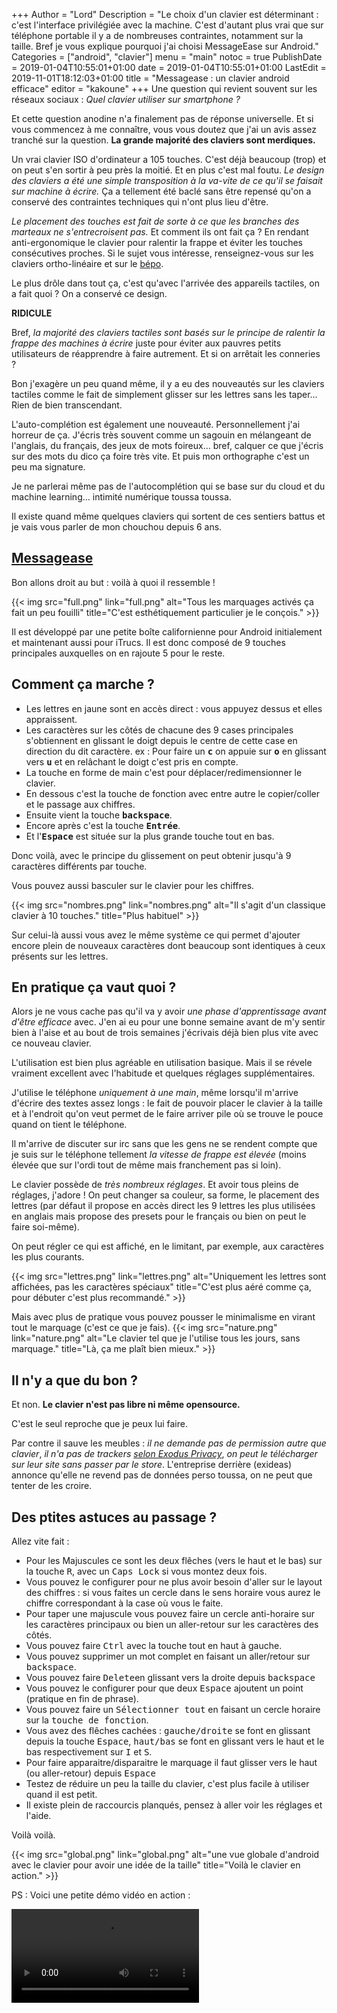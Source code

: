+++
Author = "Lord"
Description = "Le choix d'un clavier est déterminant : c'est l'interface privilégiée avec la machine. C'est d'autant plus vrai que sur téléphone portable il y a de nombreuses contraintes, notamment sur la taille. Bref je vous explique pourquoi j'ai choisi MessageEase sur Android."
Categories = ["android", "clavier"]
menu = "main"
notoc = true
PublishDate = 2019-01-04T10:55:01+01:00
date = 2019-01-04T10:55:01+01:00
LastEdit = 2019-11-01T18:12:03+01:00
title = "Messagease : un clavier android efficace"
editor = "kakoune"
+++
Une question qui revient souvent sur les réseaux sociaux : *Quel clavier utiliser sur smartphone ?*

Et cette question anodine n'a finalement pas de réponse universelle.
Et si vous commencez à me connaître, vous vous doutez que j'ai un avis assez tranché sur la question.
**La grande majorité des claviers sont merdiques.**

Un vrai clavier ISO d'ordinateur a 105 touches.
C'est déjà beaucoup (trop) et on peut s'en sortir à peu près la moitié.
Et en plus c'est mal foutu.
*Le design des claviers a été une simple transposition à la va-vite de ce qu'il se faisait sur machine à écrire.*
Ça a tellement été baclé sans être repensé qu'on a conservé des contraintes techniques qui n'ont plus lieu d'être.

*Le placement des touches est fait de sorte à ce que les branches des marteaux ne s'entrecroisent pas.*
Et comment ils ont fait ça ?
En rendant anti-ergonomique le clavier pour ralentir la frappe et éviter les touches consécutives proches.
Si le sujet vous intéresse, renseignez-vous sur les claviers ortho-linéaire et sur le [bépo](https://bepo.fr/wiki/Accueil).

Le plus drôle dans tout ça, c'est qu'avec l'arrivée des appareils tactiles, on a fait quoi ?
On a conservé ce design.

**RIDICULE**

Bref, *la majorité des claviers tactiles sont basés sur le principe de ralentir la frappe des machines à écrire* juste pour éviter aux pauvres petits utilisateurs de réapprendre à faire autrement.
Et si on arrêtait les conneries ?

Bon j'exagère un peu quand même, il y a eu des nouveautés sur les claviers tactiles comme le fait de simplement glisser sur les lettres sans les taper…
Rien de bien transcendant.

L'auto-complétion est également une nouveauté.
Personnellement j'ai horreur de ça.
J'écris très souvent comme un sagouin en mélangeant de l'anglais, du français, des jeux de mots foireux… bref, calquer ce que j'écris sur des mots du dico ça foire très vite.
Et puis mon orthographe c'est un peu ma signature.

Je ne parlerai même pas de l'autocomplétion qui se base sur du cloud et du machine learning… intimité numérique toussa toussa.

Il existe quand même quelques claviers qui sortent de ces sentiers battus et je vais vous parler de mon chouchou depuis 6 ans.

## **[Messagease](http://www.exideas.com/ME/index.php)**
Bon allons droit au but : voilà à quoi il ressemble !

{{< img src="full.png" link="full.png" alt="Tous les marquages activés ça fait un peu fouilli" title="C'est esthétiquement particulier je le conçois." >}}

Il est développé par une petite boîte californienne pour Android initialement et maintenant aussi pour iTrucs.
Il est donc composé de 9 touches principales auxquelles on en rajoute 5 pour le reste.

## Comment ça marche ?

  - Les lettres en jaune sont en accès direct : vous appuyez dessus et elles appraissent.
  - Les caractères sur les côtés de chacune des 9 cases principales s'obtiennent en glissant le doigt depuis le centre de cette case en direction du dit caractère. ex : Pour faire un **<samp>c</samp>** on appuie sur **<samp>o</samp>** en glissant vers **<samp>u</samp>** et en relâchant le doigt c'est pris en compte.
  - La touche en forme de main c'est pour déplacer/redimensionner le clavier.
  - En dessous c'est la touche de fonction avec entre autre le copier/coller et le passage aux chiffres.
  - Ensuite vient la touche **<samp>backspace</samp>**.
  - Encore après c'est la touche **<samp>Entrée</samp>**.
  - Et l'**<samp>Espace</samp>** est située sur la plus grande touche tout en bas.

Donc voilà, avec le principe du glissement on peut obtenir jusqu'à 9 caractères différents par touche.

Vous pouvez aussi basculer sur le clavier pour les chiffres.

{{< img src="nombres.png" link="nombres.png" alt="Il s'agit d'un classique clavier à 10 touches." title="Plus habituel" >}}

Sur celui-là aussi vous avez le même système ce qui permet d'ajouter encore plein de nouveaux caractères dont beaucoup sont identiques à ceux présents sur les lettres.

## En pratique ça vaut quoi ?

Alors je ne vous cache pas qu'il va y avoir *une phase d'apprentissage avant d'être efficace* avec.
J'en ai eu pour une bonne semaine avant de m'y sentir bien à l'aise et au bout de trois semaines j'écrivais déjà bien plus vite avec ce nouveau clavier.

L'utilisation est bien plus agréable en utilisation basique.
Mais il se révele vraiment excellent avec l'habitude et quelques réglages supplémentaires.

J'utilise le téléphone *uniquement à une main*, même lorsqu'il m'arrive d'écrire des textes assez longs : le fait de pouvoir placer le clavier à la taille et à l'endroit qu'on veut permet de le faire arriver pile où se trouve le pouce quand on tient le téléphone.

Il m'arrive de discuter sur irc sans que les gens ne se rendent compte que je suis sur le téléphone tellement *la vitesse de frappe est élevée* (moins élevée que sur l'ordi tout de même mais franchement pas si loin).

Le clavier possède de *très nombreux réglages*.
Et avoir tous pleins de réglages, j'adore !
On peut changer sa couleur, sa forme, le placement des lettres (par défaut il propose en accès direct les 9 lettres les plus utilisées en anglais mais propose des presets pour le français ou bien on peut le faire soi-même).

On peut régler ce qui est affiché, en le limitant, par exemple, aux caractères les plus courants.

{{< img src="lettres.png" link="lettres.png" alt="Uniquement les lettres sont affichées, pas les caractères spéciaux" title="C'est plus aéré comme ça, pour débuter c'est plus recommandé." >}}

Mais avec plus de pratique vous pouvez pousser le minimalisme en virant tout le marquage (c'est ce que je fais).
{{< img src="nature.png" link="nature.png" alt="Le clavier tel que je l'utilise tous les jours, sans marquage." title="Là, ça me plaît bien mieux." >}}

## Il n'y a que du bon ?
Et non.
**Le clavier n'est pas libre ni même opensource.**

C'est le seul reproche que je peux lui faire.

Par contre il sauve les meubles : *il ne demande pas de permission autre que clavier*, *il n'a pas de trackers [selon Exodus Privacy](https://reports.exodus-privacy.eu.org/en/reports/2492/)*, *on peut le télécharger sur leur site sans passer par le store*.
L'entreprise derrière (exideas) annonce qu'elle ne revend pas de données perso toussa, on ne peut que tenter de les croire.

## Des ptites astuces au passage ?
Allez vite fait :

  - Pour les Majuscules ce sont les deux flêches (vers le haut et le bas) sur la touche <samp>R</samp>, avec un <samp>Caps Lock</samp> si vous montez deux fois.
  - Vous pouvez le configurer pour ne plus avoir besoin d'aller sur le layout des chiffres : si vous faites un cercle dans le sens horaire vous aurez le chiffre correspondant à la case où vous le faite.
  - Pour taper une majuscule vous pouvez faire un cercle anti-horaire sur les caractères principaux ou bien un aller-retour sur les caractères des côtés.
  - Vous pouvez faire <samp>Ctrl</samp> avec la touche tout en haut à gauche.
  - Vous pouvez supprimer un mot complet en faisant un aller/retour sur <samp>backspace</samp>.
  - Vous pouvez faire <samp>Delete</samp>en glissant vers la droite depuis <samp>backspace</samp>
  - Vous pouvez le configurer pour que deux <samp>Espace</samp> ajoutent un point (pratique en fin de phrase).
  - Vous pouvez faire un <samp>Sélectionner tout</samp> en faisant un cercle horaire sur la <samp>touche de fonction</samp>.
  - Vous avez des flêches cachées : <samp>gauche/droite</samp> se font en glissant depuis la touche <samp>Espace</samp>, <samp>haut/bas</samp> se font en glissant vers le haut et le bas respectivement sur <samp>I</samp> et <samp>S</samp>. 
  - Pour faire apparaitre/disparaitre le marquage il faut glisser vers le haut (ou aller-retour) depuis <samp>Espace</samp>
  - Testez de réduire un peu la taille du clavier, c'est plus facile à utiliser quand il est petit.
  - Il existe plein de raccourcis planqués, pensez à aller voir les réglages et l'aide.


Voilà voilà.

{{< img src="global.png" link="global.png" alt="une vue globale d'android avec le clavier pour avoir une idée de la taille" title="Voilà le clavier en action." >}}

PS : Voici une petite démo vidéo en action :

<video controls>
 <source src="demo.webm">
</video>
